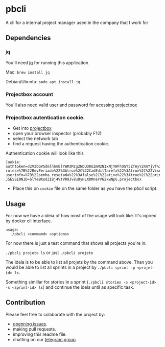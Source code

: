 # pbcli

A cli for a internal project manager used in the company that I work for

## Dependencies

### jq
You'll need [jq](https://stedolan.github.io/jq/) for running this application.

Mac: `brew install jq` 

Debian/Ubuntu: `sudo apt install jq`


### Projectbox account
You'll also need valid user and password for acessing [projectbox](http://projectbox.softbox.com.br)

### Projectbox autentication cookie.
- Get into [projectbox](http://projectbox.softbox.com.br)
- open your browser inspector (probably F12)
- select the network tab
- find a request having the authentication cookie.

Authentication cookie will look like this 
```
Cookie: authtoken=d2VzbGV5dmlhbmElYWM3Mzg2NDU3O6ZmM2NIxNjYWFhOGY5ZTAyY2RmYjVT%3D; roles=%7B%22RmvFeriado%22%3Atrue%2C%22CadEditTarefa%22%3Atrue%2C%22VisualizarAlocacaoRecursos%22%3Atrue%2C%22BuscarUsuario%22%3Atrue%2C%22CadEditClassTarefa%22%3Atrue%2C%22EditDiarioBordo%22%3Atrue%2C%22CadEditFeriado%22%3Atrue%2C%22VisAtvRecurso%22%3Atrue%2C%22RmvCmpPersl%22%3Atrue%2C%22BuscarProjeto%22%3Atrue%2C%22RelMarcosEntregas%22%3Atrue%2C%22RmvPrjtCmpPersl%22%3Atrue%2C%22RmvSprint%22%3Atrue%2C%22MenuCad%22%3Atrue%2C%22ValidaScoreTarefa%22%3Atrue%2C%22BuscarIssue%22%3Atrue%2C%22CadEditRecurso%22%3Atrue%2C%22RmvIssue%22%3Atrue%2C%22RmvRelease%22%3Atrue%2C%22BuscarRecurso%22%3Atrue%2C%22MenuProj%22%3Atrue%2C%22VisIssuesPrivados%22%3Atrue%2C%22CadEditCmpPersl%22%3Atrue%2C%22CadEditRelease%22%3Atrue%2C%22BuscarTarefa%22%3Atrue%2C%22CadEditSprint%22%3Atrue%2C%22AltStatusTarefaOutros%22%3Atrue%2C%22CadEditIssue%22%3Atrue%2C%22RmvItemDiarioBordo%22%3Atrue%2C%22ResetarSenha%22%3Atrue%2C%22RmvTarefa%22%3Atrue%2C%22BuscarTiposTarefa%22%3Atrue%2C%22BuscarHistoria%22%3Atrue%2C%22SprintTaskBoard%22%3Atrue%2C%22RmvHistoria%22%3Atrue%2C%22CadEditMarco%22%3Atrue%2C%22CadPrjtCmpPersl%22%3Atrue%2C%22RmvAnexoTarefa%22%3Atrue%2C%22InserirProjetoAlocacao%22%3Atrue%2C%22CadEditHistoria%22%3Atrue%2C%22RelAlocacao%22%3Atrue%2C%22VisClassTarefa%22%3Atrue%2C%22EditIssueOutros%22%3Atrue%2C%22EditProductBacklog%22%3Atrue%2C%22RmvAnexoIssue%22%3Atrue%2C%22VisGrafTarefasTask%22%3Atrue%2C%22BuscarCmpPersl%22%3Atrue%2C%22RelAcompanhamento%22%3Atrue%2C%22CadEditUsuario%22%3Atrue%2C%22AlterarStatusTarefaForaSprint%22%3Atrue%2C%22CadHistoriaMassa%22%3Atrue%2C%22EditRmvComentario%22%3Atrue%2C%22RmvAnexoHistoria%22%3Atrue%2C%22RmvRecurso%22%3Atrue%2C%22VisDiarioBordo%22%3Atrue%2C%22MinhasAtividades%22%3Atrue%2C%22CadTarefaMassa%22%3Atrue%2C%22MenuRelat%22%3Atrue%2C%22CadEditProjeto%22%3Atrue%7D; userinfo=%7B%22senha_resetada%22%3Afalse%2C%22ativo%22%3Atrue%2C%22primeiro_acesso%22%3Afalse%2C%22roles%22%3A%7B%22RmvFeriado%22%3Atrue%2C%22CadEditTarefa%22%3Atrue%2C%22VisualizarAlocacaoRecursos%22%3Atrue%2C%22BuscarUsuario%22%3Atrue%2C%22CadEditClassTarefa%22%3Atrue%2C%22EditDiarioBordo%22%3Atrue%2C%22CadEditFeriado%22%3Atrue%2C%22VisAtvRecurso%22%3Atrue%2C%22RmvCmpPersl%22%3Atrue%2C%22BuscarProjeto%22%3Atrue%2C%22RelMarcosEntregas%22%3Atrue%2C%22RmvPrjtCmpPersl%22%3Atrue%2C%22RmvSprint%22%3Atrue%2C%22MenuCad%22%3Atrue%2C%22ValidaScoreTarefa%22%3Atrue%2C%22BuscarIssue%22%3Atrue%2C%22CadEditRecurso%22%3Atrue%2C%22RmvIssue%22%3Atrue%2C%22RmvRelease%22%3Atrue%2C%22BuscarRecurso%22%3Atrue%2C%22MenuProj%22%3Atrue%2C%22VisIssuesPrivados%22%3Atrue%2C%22CadEditCmpPersl%22%3Atrue%2C%22CadEditRelease%22%3Atrue%2C%22BuscarTarefa%22%3Atrue%2C%22CadEditSprint%22%3Atrue%2C%22AltStatusTarefaOutros%22%3Atrue%2C%22CadEditIssue%22%3Atrue%2C%22RmvItemDiarioBordo%22%3Atrue%2C%22ResetarSenha%22%3Atrue%2C%22RmvTarefa%22%3Atrue%2C%22BuscarTiposTarefa%22%3Atrue%2C%22BuscarHistoria%22%3Atrue%2C%22SprintTaskBoard%22%3Atrue%2C%22RmvHistoria%22%3Atrue%2C%22CadEditMarco%22%3Atrue%2C%22CadPrjtCmpPersl%22%3Atrue%2C%22RmvAnexoTarefa%22%3Atrue%2C%22InserirProjetoAlocacao%22%3Atrue%2C%22CadEditHistoria%22%3Atrue%2C%22RelAlocacao%22%3Atrue%2C%22VisClassTarefa%22%3Atrue%2C%22EditIssueOutros%22%3Atrue%2C%22EditProductBacklog%22%3Atrue%2C%22RmvAnexoIssue%22%3Atrue%2C%22VisGrafTarefasTask%22%3Atrue%2C%22BuscarCmpPersl%22%3Atrue%2C%22RelAcompanhamento%22%3Atrue%2C%22CadEditUsuario%22%3Atrue%2C%22AlterarStatusTarefaForaSprint%22%3Atrue%2C%22CadHistoriaMassa%22%3Atrue%2C%22EditRmvComentario%22%3Atrue%2C%22RmvAnexoHistoria%22%3Atrue%2C%22RmvRecurso%22%3Atrue%2C%22VisDiarioBordo%22%3Atrue%2C%22MinhasAtividades%22%3Atrue%2C%22CadTarefaMassa%22%3Atrue%2C%22MenuRelat%22%3Atrue%2C%22CadEditProjeto%22%3Atrue%7D%2C%22id_funcionalidade%22%3A%22AlterarStatusTarefaForaSprint%22%2C%22nome%22%3A%22Wesley%20Viana%22%2C%22id%22%3A196%2C%22login%22%3A%22wesleyviana%22%7D; JSESSIONID=6lYeBKodZIBj4VtVR9Jv8uOyHLXUMneYV62kwNp6.projectbox
``` 

- Place this on `cookie` file on the same folder as you have the *pbcli* script.

## Usage

For now we have a ideia of how most of the usage will look like. It's inpired by docker cli interface.

```
usage: 
  ./pbcli <command> <options>
```

For now there is just a test command that shows all projects you're in.

`./pbcli projeto ls`  or just `./pbcli projeto` 

The ideia is to be able to list all projets by the command above. Than you would be able to list all sprints in a project by `./pbcli sprint -p <projet-id> ls`.

Something simillar for stories in a sprint (`./pbcli stories -p <project-id> -s <sprint-id> ls`) and continue the ideia until as specific task.

## Contribution

Please feel free to colaborate with the project by:  
- [openning issues](https://github.com/wviana/pbcli/issues).
- making pull requests.
- improving this readme file.
- chatting on our [telegram group](https://t.me/joinchat/BZz7YU2pAZ_H5LmZ4Of2Jg).

